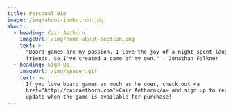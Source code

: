 ```yaml
---
title: Personal Bio
image: /img/about-jumbotron.jpg
about:
  - heading: Cair Aethorn
    imageUrl: /img/home-about-section.png
    text: >-
      "Board games are my passion. I love the joy of a night spent laughing with
      friends, so I've created a game of my own." - Jonathan Falkner
  - heading: Sign Up
    imageUrl: /img/spacer.gif
    text: >-
      If you love board games as much as he does, check out <a
      href="http://cairaethorn.com">Cair Aethorn</a> and sign up to receive an
      update when the game is available for purchase!
---
```


